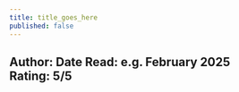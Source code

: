 ```yaml
---
title: title_goes_here
published: false
---
```


Author: 
Date Read: e.g. February 2025  
Rating: 5/5 
---